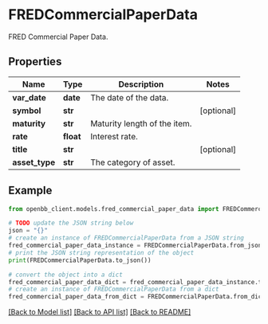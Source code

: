 # FREDCommercialPaperData

FRED Commercial Paper Data.

## Properties

Name | Type | Description | Notes
------------ | ------------- | ------------- | -------------
**var_date** | **date** | The date of the data. | 
**symbol** | **str** |  | [optional] 
**maturity** | **str** | Maturity length of the item. | 
**rate** | **float** | Interest rate. | 
**title** | **str** |  | [optional] 
**asset_type** | **str** | The category of asset. | 

## Example

```python
from openbb_client.models.fred_commercial_paper_data import FREDCommercialPaperData

# TODO update the JSON string below
json = "{}"
# create an instance of FREDCommercialPaperData from a JSON string
fred_commercial_paper_data_instance = FREDCommercialPaperData.from_json(json)
# print the JSON string representation of the object
print(FREDCommercialPaperData.to_json())

# convert the object into a dict
fred_commercial_paper_data_dict = fred_commercial_paper_data_instance.to_dict()
# create an instance of FREDCommercialPaperData from a dict
fred_commercial_paper_data_from_dict = FREDCommercialPaperData.from_dict(fred_commercial_paper_data_dict)
```
[[Back to Model list]](../README.md#documentation-for-models) [[Back to API list]](../README.md#documentation-for-api-endpoints) [[Back to README]](../README.md)



